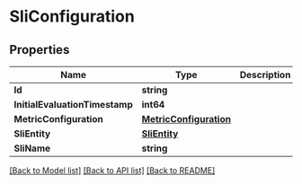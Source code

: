 # SliConfiguration

## Properties

Name | Type | Description | Notes
------------ | ------------- | ------------- | -------------
**Id** | **string** |  | 
**InitialEvaluationTimestamp** | **int64** |  | [optional] 
**MetricConfiguration** | [**MetricConfiguration**](MetricConfiguration.md) |  | [optional] 
**SliEntity** | [**SliEntity**](SliEntity.md) |  | 
**SliName** | **string** |  | 

[[Back to Model list]](../README.md#documentation-for-models) [[Back to API list]](../README.md#documentation-for-api-endpoints) [[Back to README]](../README.md)


